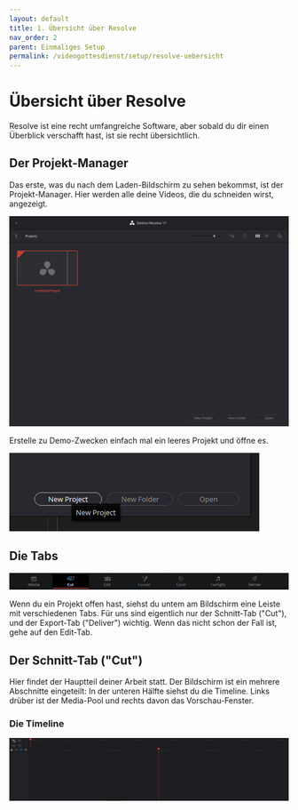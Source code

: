 ```yaml
---
layout: default
title: 1. Übersicht über Resolve
nav_order: 2
parent: Einmaliges Setup
permalink: /videogottesdienst/setup/resolve-uebersicht
---
```


# Übersicht über Resolve
Resolve ist eine recht umfangreiche Software, aber sobald du dir einen Überblick verschafft hast, ist sie recht übersichtlich.

## Der Projekt-Manager
Das erste, was du nach dem Laden-Bildschirm zu sehen bekommst, ist der Projekt-Manager. Hier werden alle deine Videos, die du schneiden wirst, angezeigt.

![](assets/resolve_project_manager.PNG)

Erstelle zu Demo-Zwecken einfach mal ein leeres Projekt und öffne es.

![](assets/resolve_new_project.PNG)

## Die Tabs

![](assets/resolve_tabs.PNG)

Wenn du ein Projekt offen hast, siehst du untem am Bildschirm eine Leiste mit verschiedenen Tabs. Für uns sind eigentlich nur der Schnitt-Tab ("Cut"), und der Export-Tab ("Deliver") wichtig. Wenn das nicht schon der Fall ist, gehe auf den Edit-Tab.

## Der Schnitt-Tab ("Cut")
Hier findet der Hauptteil deiner Arbeit statt. Der Bildschirm ist ein mehrere Abschnitte eingeteilt: In der unteren Hälfte siehst du die Timeline. Links drüber ist der Media-Pool und rechts davon das Vorschau-Fenster.

### Die Timeline

![](assets/resolve_cut_timeline.PNG)

